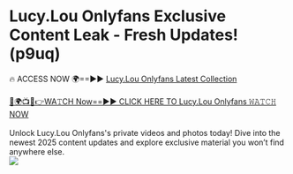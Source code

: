 # Lucy.Lou Onlyfans Exclusive Content Leak - Fresh Updates! (p9uq)

🔥 ACCESS NOW 🌍==►► <a href="https://tinyurl.com/kvy9nzfs" rel="nofollow">Lucy.Lou Onlyfans Latest Collection</a>
<br><br>
[🔴🌍📺📱👉WA𝚃CH Now==►► CLICK HERE TO Lucy.Lou Onlyfans 𝚆𝙰𝚃𝙲𝙷 NOW](https://tinyurl.com/kvy9nzfs)
<br><br>
Unlock Lucy.Lou Onlyfans's private videos and photos today! Dive into the newest 2025 content updates and explore exclusive material you won’t find anywhere else.
<br>
<a href="https://tinyurl.com/kvy9nzfs" rel="nofollow" data-target="animated-image.originalLink"><img src="https://camo.githubusercontent.com/8a4f000d20f83aca3bf7ec5f350d767afa0574a8a352519fd8cfa583a6f93a33/68747470733a2f2f692e696d6775722e636f6d2f644a486b345a712e676966" data-canonical-src="https://i.imgur.com/dJHk4Zq.gif" style="max-width: 100%; display: inline-block;" data-target="animated-image.originalImage"></a>
<br>
